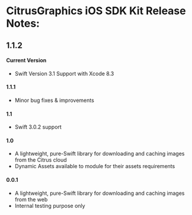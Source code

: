 CitrusGraphics iOS SDK Kit Release Notes:
==============================================

1.1.2
-----

#### Current Version
+ Swift Version 3.1 Support with Xcode 8.3

#### 1.1.1
+ Minor bug fixes & improvements

#### 1.1
+ Swift 3.0.2 support

#### 1.0
+ A lightweight, pure-Swift library for downloading and caching images from the Citrus cloud
+ Dynamic Assets available to module for their assets requirements

#### 0.0.1
+ A lightweight, pure-Swift library for downloading and caching images from the web
+ Internal testing purpose only

